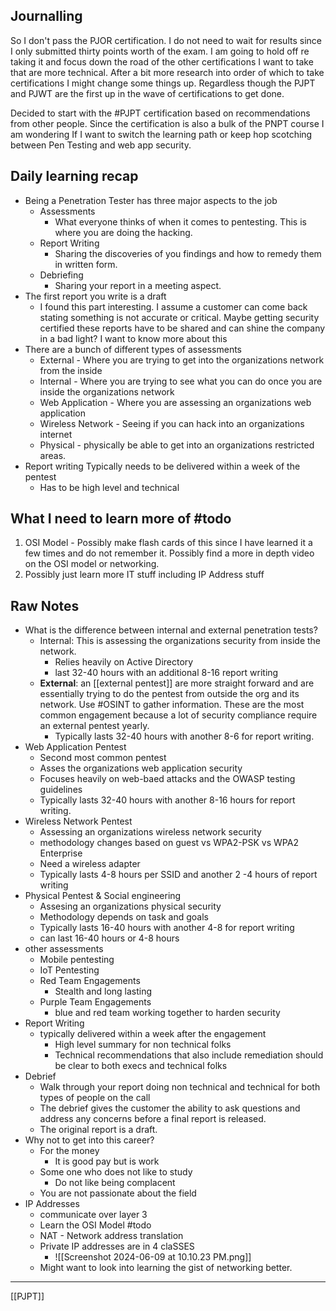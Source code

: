 
## Journalling
So I don't pass the PJOR certification. I do not need to wait for results since I only submitted thirty points worth of the exam. I am going to hold off re taking it and focus down the road of the other certifications I want to take that are more technical. After a bit more research into order of which to take certifications I might change some things up. Regardless though the PJPT and PJWT are the first up in the wave of certifications to get done.

Decided to start with the #PJPT certification based on recommendations from other people. Since the certification is also a bulk of the PNPT course I am wondering If I want to switch the learning path or keep hop scotching between Pen Testing and web app security.

## Daily learning recap

- Being a Penetration Tester has three major aspects to the job
	- Assessments
		- What everyone thinks of when it comes to pentesting. This is where you are doing the hacking.
	- Report Writing
		- Sharing the discoveries of you findings and how to remedy them in written form.
	- Debriefing
		- Sharing your report in a meeting aspect.
- The first report you write is a draft
	- I found this part interesting. I assume a customer can come back stating something is not accurate or critical. Maybe getting security certified these reports have to be shared and can shine the company in a bad light? I want to know more about this
- There are a bunch of different types of assessments
	- External - Where you are trying to get into the organizations network from the inside
	- Internal - Where you are trying to see what you can do once you are inside the organizations network
	- Web Application - Where you are assessing an organizations web application
	- Wireless Network - Seeing if you can hack into an organizations internet
	- Physical - physically be able to get into an organizations restricted areas.
- Report writing Typically needs to be delivered within a week of the pentest
	- Has to be high level and technical

## What I need to learn more of #todo

1) OSI Model - Possibly make flash cards of this since I have learned it a few times and do not remember it. Possibly find a more in depth video on the OSI model or networking.
2) Possibly just learn more IT stuff including IP Address stuff


## Raw Notes

- What is the difference between internal and external penetration tests?
	- Internal: This is assessing the organizations security from inside the network. 
		- Relies heavily on Active Directory
		- last 32-40 hours with an additional 8-16 report writing
	- **External**: an [[external pentest]] are more straight forward and are essentially trying to do the pentest from outside the org and its network. Use #OSINT to gather information. These are the most common engagement because a lot of security compliance require an external pentest yearly. 
		- Typically lasts 32-40 hours with another 8-6 for report writing.
- Web Application Pentest
	- Second most common pentest
	- Asses the organizations web application security
	- Focuses heavily on web-baed attacks and the OWASP testing guidelines
	- Typically lasts 32-40 hours with another 8-16 hours for report writing.
- Wireless Network Pentest
	- Assessing an organizations wireless network security
	- methodology changes based on guest vs WPA2-PSK vs WPA2 Enterprise
	- Need a wireless adapter
	- Typically lasts 4-8 hours per SSID and another 2 -4 hours of report writing
- Physical Pentest & Social engineering
	- Assesing an organizations physical security
	- Methodology depends on task and goals
	- Typically lasts 16-40 hours with another 4-8 for report writing
	- can last 16-40 hours or 4-8 hours
- other assessments
	- Mobile pentesting
	- IoT Pentesting
	- Red Team Engagements
		- Stealth and long lasting
	- Purple Team Engagements
		- blue and red team working together to harden security
- Report Writing
	- typically delivered within a week after the engagement
		- High level summary for non technical folks
		- Technical recommendations that also include remediation should be clear to both execs and technical folks
- Debrief 
	- Walk through your report doing non technical and technical for both types of people on the call
	- The debrief gives the customer the ability to ask questions and address any concerns before a final report is released. 
	- The original report is a draft.
- Why not to get into this career?
	- For the money
		- It is good pay but is work
	- Some one who does not like to study
		- Do not like being complacent
	- You are not passionate about the field
- IP Addresses
	- communicate over layer 3
	- Learn the OSI Model #todo 
	- NAT - Network address translation
	- Private IP addresses are in 4 claSSES
		- ![[Screenshot 2024-06-09 at 10.10.23 PM.png]]
	- Might want to look into learning the gist of networking better.

---
[[PJPT]] 